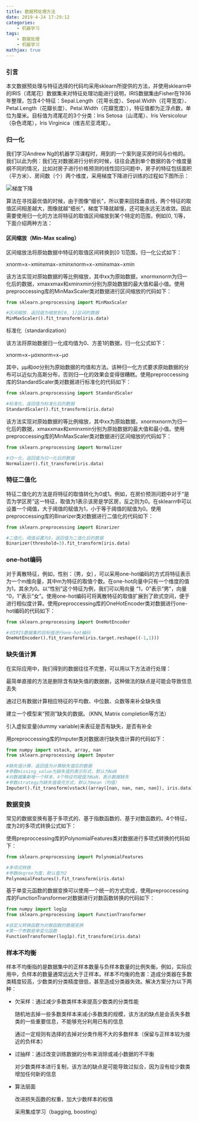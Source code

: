 ```yaml
---
title: 数据预处理方法
date: 2019-4-24 17:29:12
categories:
    - 机器学习
tags: 
    - 数据处理
    - 机器学习
mathjax: true
---
```

### 引言

本文数据预处理与特征选择的代码均采用sklearn所提供的方法，并使用sklearn中的IRIS（鸢尾花）数据集来对特征处理功能进行说明，IRIS数据集由Fisher在1936年整理，包含4个特征：Sepal.Length（花萼长度）、Sepal.Width（花萼宽度）、Petal.Length（花瓣长度）、Petal.Width（花瓣宽度）），特征值都为正浮点数，单位为厘米。目标值为鸢尾花的3个分类：Iris Setosa（山鸢尾）、Iris Versicolour（杂色鸢尾），Iris Virginica（维吉尼亚鸢尾）。

### 归一化

我们学习Andrew Ng的机器学习课程时，用到的一个案列是买房时间与价格的。我们以此为例：我们在对数据进行分析的时候，往往会遇到单个数据的各个维度量纲不同的情况，比如对房子进行价格预测的线性回归问题中，房子的特征包括面积（平方米）、房间数（个）两个维度，采用梯度下降进行训练的过程如下图所示：

![梯度下降](https://s2.ax1x.com/2019/05/02/EtJEPx.png)

算法在寻找最优值的时候，由于图像“细长”，所以要来回找垂直线，两个特征的取值区间相差越大，图像就越“细长”，梯度下降就越慢，还可能永远无法收敛。因此需要使用归一化的方法将特征的取值区间缩放到某个特定的范围，例如[0, 1]等，下面介绍两种方法：

#### 区间缩放（Min-Max scaling）

区间缩放法将原始数据中特征的取值区间转换到[0 1]范围，归一化公式如下：

xnorm=x−xminxmax−xminxnorm=x−xminxmax−xmin

该方法实现对原始数据的等比例缩放，其中xx为原始数据，xnormxnorm为归一化后的数据，xmaxxmax和xminxmin分别为原始数据的最大值和最小值。使用preproccessing库的MinMaxScaler类对数据进行区间缩放的代码如下：
```python
from sklearn.preprocessing import MinMaxScaler

#区间缩放，返回值为缩放到[0, 1]区间的数据
MinMaxScaler().fit_transform(iris.data)
```

标准化（standardization）

该方法将原始数据归一化成均值为0、方差1的数据，归一化公式如下：

xnorm=x−μσxnorm=x−μσ

其中，μμ和σσ分别为原始数据的均值和方法。该种归一化方式要求原始数据的分布可以近似为高斯分布，否则归一化的效果会变得很糟糕。使用preproccessing库的StandardScaler类对数据进行标准化的代码如下：

```python
from sklearn.preprocessing import StandardScaler

#标准化，返回值为标准化后的数据
StandardScaler().fit_transform(iris.data)
```

该方法实现对原始数据的等比例缩放，其中xx为原始数据，xnormxnorm为归一化后的数据，xmaxxmax和xminxmin分别为原始数据的最大值和最小值。使用preproccessing库的MinMaxScaler类对数据进行区间缩放的代码如下：

```python
from sklearn.preprocessing import Normalizer

#归一化，返回值为归一化后的数据
Normalizer().fit_transform(iris.data)
```

### 特征二值化

特征二值化的方法是将特征的取值转化为0或1。例如，在房价预测问题中对于“是否为学区房”这一特征，取值为1表示该房是学区房，反之则为0。在sklearn中可以设置一个阈值，大于阈值的赋值为1，小于等于阈值的赋值为0。使用preproccessing库的Binarizer类对数据进行二值化的代码如下：

```python
from sklearn.preprocessing import Binarizer

#二值化，阈值设置为3，返回值为二值化后的数据
Binarizer(threshold=3).fit_transform(iris.data)
```

### one-hot编码

对于离散特征，例如，性别：｛男，女｝，可以采用one-hot编码的方式将特征表示为一个m维向量，其中m为特征的取值个数。在one-hot向量中只有一个维度的值为1，其余为0。以“性别”这个特征为例，我们可以用向量 “1，0”表示“男”，向量 “0，1”表示“女”。使用one-hot编码可将离散特征的取值扩展到了欧式空间，便于进行相似度计算。使用preproccessing库的OneHotEncoder类对数据进行one-hot编码的代码如下：

```python
from sklearn.preprocessing import OneHotEncoder

#对IRIS数据集的目标值进行one-hot编码
OneHotEncoder().fit_transform(iris.target.reshape((-1,1)))
```

### 缺失值计算

在实际应用中，我们得到的数据往往不完整，可以用以下方法进行处理：

最简单直接的方法是删除含有缺失值的数据删，这种做法的缺点是可能会导致信息丢失

通过已有数据计算相应特征的平均数、中位数、众数等来补全缺失值

建立一个模型来“预测”缺失的数据。（KNN, Matrix completion等方法）

引入虚拟变量(dummy variable)来表征是否有缺失，是否有补全

用preproccessing库的Imputer类对数据进行缺失值计算的代码如下：

```python
from numpy import vstack, array, nan
from sklearn.preprocessing import Imputer

#缺失值计算，返回值为计算缺失值后的数据
#参数missing_value为缺失值的表示形式，默认为NaN
#对数据集新增一个样本，4个特征均赋值为NaN，表示数据缺失
#参数strategy为缺失值填充方式，默认为mean（均值）
Imputer().fit_transform(vstack((array([nan, nan, nan, nan]), iris.data)))
```

### 数据变换

常见的数据变换有基于多项式的、基于指数函数的、基于对数函数的。4个特征，度为2的多项式转换公式如下：

使用preproccessing库的PolynomialFeatures类对数据进行多项式转换的代码如下：

```python
from sklearn.preprocessing import PolynomialFeatures

#多项式转换
#参数degree为度，默认值为2
PolynomialFeatures().fit_transform(iris.data)
```

基于单变元函数的数据变换可以使用一个统一的方式完成，使用preproccessing库的FunctionTransformer对数据进行对数函数转换的代码如下：

```python
from numpy import log1p
from sklearn.preprocessing import FunctionTransformer

#自定义转换函数为对数函数的数据变换
#第一个参数是单变元函数
FunctionTransformer(log1p).fit_transform(iris.data)
```

### 样本不均衡

样本不均衡指的是数据集中的正样本数量与负样本数量的比例失衡。例如，实际应用中，负样本的数量通常远远大于正样本。样本不均衡的危害：造成分类器在多数类精度较高，少数类的分类精度很低，甚至造成分类器失效。解决方案分为以下两种：

*   欠采样：通过减少多数类样本来提高少数类的分类性能

    随机地去掉一些多数类样本来减小多数类的规模，该方法的缺点是会丢失多数类的一些重要信息，不能够充分利用已有的信息

    通过一定规则有选择的去掉对分类作用不大的多数样本（保留与正样本较为接近的负样本）
*   过抽样：通过改变训练数据的分布来消除或减小数据的不平衡

    对少数类样本进行复制，该方法的缺点是可能导致过拟合，因为没有给少数类增加任何新的信息
*   算法层面

    改进损失函数的权重，加大少数样本的权值

    采用集成学习（bagging, boosting）